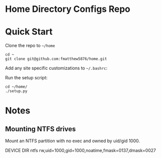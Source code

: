 Home Directory Configs Repo
===========================

Quick Start
===========

Clone the repo to `~/home`

```
cd ~
git clone git@github.com:fmatthew5876/home.git
```

Add any site specific customizations to `~/.bashrc`:


Run the setup script:

```
cd ~/home/
./setup.py
```

Notes
=================


Mounting NTFS drives
----------------------

Mount an NTFS partition with no exec and owned by uid/gid 1000.

DEVICE DIR ntfs	rw,uid=1000,gid=1000,noatime,fmask=0137,dmask=0027
